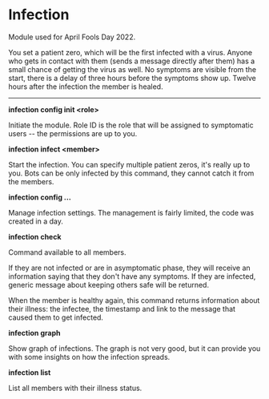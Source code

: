 # Infection

Module used for April Fools Day 2022.

You set a patient zero, which will be the first infected with a virus.
Anyone who gets in contact with them (sends a message directly after them) has a small chance of getting the virus as well.
No symptoms are visible from the start, there is a delay of three hours before the symptoms show up.
Twelve hours after the infection the member is healed.

---

**infection config init &lt;role&gt;**

Initiate the module.
Role ID is the role that will be assigned to symptomatic users -- the permissions are up to you.

**infection infect &lt;member&gt;**

Start the infection.
You can specify multiple patient zeros, it's really up to you.
Bots can be only infected by this command, they cannot catch it from the members.

**infection config ...**

Manage infection settings.
The management is fairly limited, the code was created in a day.

**infection check**

Command available to all members.

If they are not infected or are in asymptomatic phase, they will receive an information saying that they don't have any symptoms.
If they are infected, generic message about keeping others safe will be returned.

When the member is healthy again, this command returns information about their illness: the infectee, the timestamp and link to the message that caused them to get infected.

**infection graph**

Show graph of infections.
The graph is not very good, but it can provide you with some insights on how the infection spreads.

**infection list**

List all members with their illness status.
